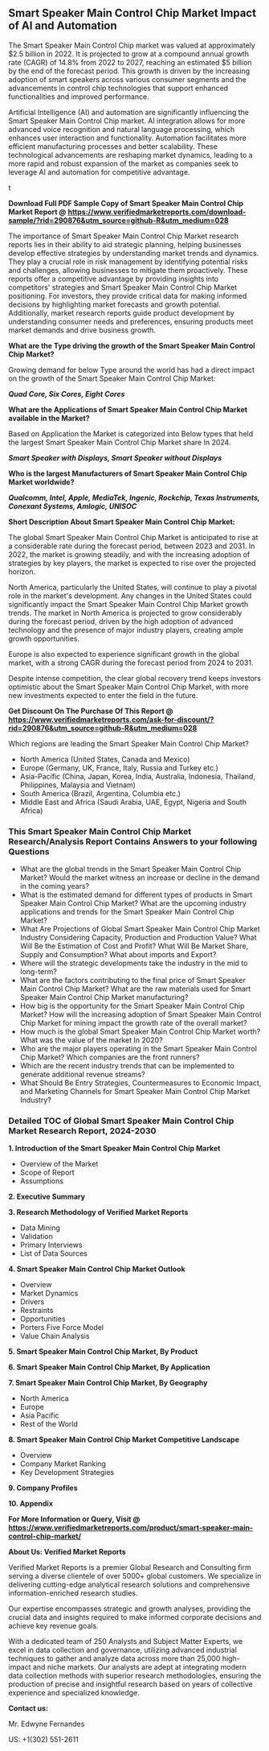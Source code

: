 <h2>Smart Speaker Main Control Chip Market Impact of AI and Automation</h2><p>The Smart Speaker Main Control Chip market was valued at approximately $2.5 billion in 2022. It is projected to grow at a compound annual growth rate (CAGR) of 14.8% from 2022 to 2027, reaching an estimated $5 billion by the end of the forecast period. This growth is driven by the increasing adoption of smart speakers across various consumer segments and the advancements in control chip technologies that support enhanced functionalities and improved performance.</p><p>Artificial Intelligence (AI) and automation are significantly influencing the Smart Speaker Main Control Chip market. AI integration allows for more advanced voice recognition and natural language processing, which enhances user interaction and functionality. Automation facilitates more efficient manufacturing processes and better scalability. These technological advancements are reshaping market dynamics, leading to a more rapid and robust expansion of the market as companies seek to leverage AI and automation for competitive advantage.</p>t</p><p id="" class=""><strong>Download Full PDF Sample Copy of Smart Speaker Main Control Chip Market Report @ <a href="https://www.verifiedmarketreports.com/download-sample/?rid=290876&utm_source=github-R&utm_medium=028" target="_blank">https://www.verifiedmarketreports.com/download-sample/?rid=290876&utm_source=github-R&utm_medium=028</a></strong></p><p>The importance of&nbsp;Smart Speaker Main Control Chip Market research reports lies in their ability to aid strategic planning, helping businesses develop effective strategies by understanding market trends and dynamics. They play a crucial role in risk management by identifying potential risks and challenges, allowing businesses to mitigate them proactively. These reports offer a competitive advantage by providing insights into competitors' strategies and Smart Speaker Main Control Chip Market positioning. For investors, they provide critical data for making informed decisions by highlighting market forecasts and growth potential. Additionally, market research reports guide product development by understanding consumer needs and preferences, ensuring products meet market demands and drive business growth.</p><p><strong>What are the&nbsp;Type driving the growth of the Smart Speaker Main Control Chip Market?</strong></p><p id="" class="">Growing demand for below Type around the world has had a direct impact on the growth of the Smart Speaker Main Control Chip Market:</p><em><strong>Quad Core, Six Cores, Eight Cores</strong></em></p><strong>What are the&nbsp;Applications&nbsp;of Smart Speaker Main Control Chip Market available in the Market?</strong></p><p id="" class="">Based on Application the Market is categorized into Below types that held the largest Smart Speaker Main Control Chip Market share In 2024.</p><em><strong>Smart Speaker with Displays, Smart Speaker without Displays</strong></em></p><strong>Who is the largest Manufacturers of Smart Speaker Main Control Chip Market worldwide?</strong></p><p><em><strong>Qualcomm, Intel, Apple, MediaTek, Ingenic, Rockchip, Texas Instruments, Conexant Systems, Amlogic, UNISOC</strong></em></p><p id="" class=""><strong>Short Description About Smart Speaker Main Control Chip Market:</strong></p><p>The global Smart Speaker Main Control Chip Market is anticipated to rise at a considerable rate during the forecast period, between 2023 and 2031. In 2022, the market is growing steadily, and with the increasing adoption of strategies by key players, the market is expected to rise over the projected horizon.</p><p>North America, particularly the United States, will continue to play a pivotal role in the market's development. Any changes in the United States could significantly impact the Smart Speaker Main Control Chip Market growth trends. The market in North America is projected to grow considerably during the forecast period, driven by the high adoption of advanced technology and the presence of major industry players, creating ample growth opportunities.</p><p>Europe is also expected to experience significant growth in the global market, with a strong CAGR during the forecast period from 2024 to 2031.</p><p>Despite intense competition, the clear global recovery trend keeps investors optimistic about the Smart Speaker Main Control Chip Market, with more new investments expected to enter the field in the future.</p><p id="" class=""><strong>Get Discount On The Purchase Of This Report @ <a href="https://www.verifiedmarketreports.com/ask-for-discount/?rid=290876&utm_source=github-R&utm_medium=028" target="_blank">https://www.verifiedmarketreports.com/ask-for-discount/?rid=290876&utm_source=github-R&utm_medium=028</a></strong></p>Which regions are leading the Smart Speaker Main Control Chip Market?</p><ul><li>North America (United States, Canada and Mexico)</li><li>Europe (Germany, UK, France, Italy, Russia and Turkey etc.)</li><li>Asia-Pacific (China, Japan, Korea, India, Australia, Indonesia, Thailand, Philippines, Malaysia and Vietnam)</li><li>South America (Brazil, Argentina, Columbia etc.)</li><li>Middle East and Africa (Saudi Arabia, UAE, Egypt, Nigeria and South Africa)</li></ul><h3 id="" class="">This Smart Speaker Main Control Chip Market Research/Analysis Report Contains Answers to your following Questions</h3><ul><li>What are the global trends in the Smart Speaker Main Control Chip Market? Would the market witness an increase or decline in the demand in the coming years?</li><li>What is the estimated demand for different types of products in Smart Speaker Main Control Chip Market? What are the upcoming industry applications and trends for the Smart Speaker Main Control Chip Market?</li><li>What Are Projections of Global Smart Speaker Main Control Chip Market Industry Considering Capacity, Production and Production Value? What Will Be the Estimation of Cost and Profit? What Will Be Market Share, Supply and Consumption? What about imports and Export?</li><li>Where will the strategic developments take the industry in the mid to long-term?</li><li>What are the factors contributing to the final price of Smart Speaker Main Control Chip Market? What are the raw materials used for Smart Speaker Main Control Chip Market manufacturing?</li><li>How big is the opportunity for the Smart Speaker Main Control Chip Market? How will the increasing adoption of Smart Speaker Main Control Chip Market for mining impact the growth rate of the overall market?</li><li>How much is the global Smart Speaker Main Control Chip Market worth? What was the value of the market In 2020?</li><li>Who are the major players operating in the Smart Speaker Main Control Chip Market? Which companies are the front runners?</li><li>Which are the recent industry trends that can be implemented to generate additional revenue streams?</li><li>What Should Be Entry Strategies, Countermeasures to Economic Impact, and Marketing Channels for Smart Speaker Main Control Chip Market Industry?</li></ul><h3 id="" class="">Detailed TOC of Global Smart Speaker Main Control Chip Market Research Report, 2024-2030</h3><p id="" class=""><strong>1. Introduction of the Smart Speaker Main Control Chip Market</strong></p><ul><li>Overview of the Market</li><li>Scope of Report</li><li>Assumptions</li></ul><p id="" class=""><strong>2. Executive Summary</strong></p><p id="" class=""><strong>3. Research Methodology of Verified Market Reports</strong></p><ul><li>Data Mining</li><li>Validation</li><li>Primary Interviews</li><li>List of Data Sources</li></ul><p id="" class=""><strong>4. Smart Speaker Main Control Chip Market Outlook</strong></p><ul><li>Overview</li><li>Market Dynamics</li><li>Drivers</li><li>Restraints</li><li>Opportunities</li><li>Porters Five Force Model</li><li>Value Chain Analysis</li></ul><p id="" class=""><strong>5. Smart Speaker Main Control Chip Market, By Product</strong></p><p id="" class=""><strong>6. Smart Speaker Main Control Chip Market, By Application</strong></p><p id="" class=""><strong>7. Smart Speaker Main Control Chip Market, By Geography</strong></p><ul><li>North America</li><li>Europe</li><li>Asia Pacific</li><li>Rest of the World</li></ul><p id="" class=""><strong>8. Smart Speaker Main Control Chip Market Competitive Landscape</strong></p><ul><li>Overview</li><li>Company Market Ranking</li><li>Key Development Strategies</li></ul><p id="" class=""><strong>9. Company Profiles</strong></p><p id="" class=""><strong>10. Appendix</strong></p><p id="" class=""><strong>For More Information or Query, Visit @ <a href="https://www.verifiedmarketreports.com/product/smart-speaker-main-control-chip-market/" target="_blank">https://www.verifiedmarketreports.com/product/smart-speaker-main-control-chip-market/</a></strong></p><p id="" class=""><strong>About Us: Verified Market Reports</strong></p><p id="" class="">Verified Market Reports is a premier Global Research and Consulting firm serving a diverse clientele of over 5000+ global customers. We specialize in delivering cutting-edge analytical research solutions and comprehensive information-enriched research studies.</p><p id="" class="">Our expertise encompasses strategic and growth analyses, providing the crucial data and insights required to make informed corporate decisions and achieve key revenue goals.</p><p id="" class="">With a dedicated team of 250 Analysts and Subject Matter Experts, we excel in data collection and governance, utilizing advanced industrial techniques to gather and analyze data across more than 25,000 high-impact and niche markets. Our analysts are adept at integrating modern data collection methods with superior research methodologies, ensuring the production of precise and insightful research based on years of collective experience and specialized knowledge.</p><p id="" class=""><strong>Contact us:</strong></p><p id="" class="">Mr. Edwyne Fernandes</p><p id="" class="">US: +1(302) 551-2611</p>